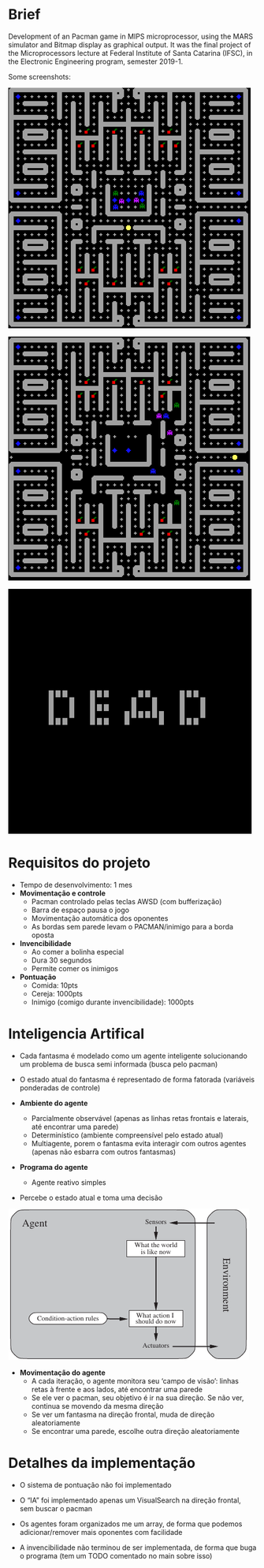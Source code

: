 # Brief

Development of an Pacman game in MIPS microprocessor, using the MARS simulator and Bitmap display as graphical output.
It was the final project of the Microprocessors lecture at Federal Institute of Santa Catarina (IFSC), in the Electronic Engineering program, semester 2019-1.

Some screenshots:

![1562629341043](Images/1562629341043.png)

![1562629557227](Images/1562629557227.png)

![1562629475290](Images/1562629475290.png)

# Requisitos do projeto

* Tempo de desenvolvimento: 1 mes
* **Movimentação e controle**
  * Pacman controlado pelas teclas AWSD (com bufferização)
  * Barra de espaço pausa o jogo
  * Movimentação automática dos oponentes
  * As bordas sem parede levam o PACMAN/inimigo para a borda oposta
* **Invencibilidade**
  * Ao comer a bolinha especial
  * Dura 30 segundos
  * Permite comer os inimigos
* **Pontuação**
  * Comida: 10pts
  * Cereja: 1000pts
  * Inimigo (comigo durante invencibilidade): 1000pts

# Inteligencia Artifical

* Cada fantasma é modelado como um agente inteligente solucionando um problema de busca semi informada (busca pelo pacman)
* O estado atual do fantasma é representado de forma fatorada (variáveis ponderadas de controle)
* **Ambiente do agente**
  
  * Parcialmente observável (apenas as linhas retas frontais e laterais, até encontrar uma parede)
  * Determinístico (ambiente compreensível pelo estado atual)
  * Multiagente, porem o fantasma evita interagir com outros agentes (apenas não esbarra com outros fantasmas)  
* **Programa do agente**
  
  * Agente reativo simples
* Percebe o estado atual e toma uma decisão
  

![1560557635419](Images/1560557635419.png)

* **Movimentação do agente**
  * A cada iteração, o agente monitora seu ‘campo de visão’: linhas retas à frente e aos lados, até encontrar uma parede
  * Se ele ver o pacman, seu objetivo é ir na sua direção. Se não ver, continua se movendo da mesma direção
  * Se ver um fantasma na direção frontal, muda de direção aleatoriamente
  * Se encontrar uma parede, escolhe outra direção aleatoriamente

# Detalhes da implementação

* O sistema de pontuação não foi implementado

* O “IA” foi implementado apenas um VisualSearch na direção frontal, sem buscar o pacman

* Os agentes foram organizados me um array, de forma que podemos adicionar/remover mais oponentes com facilidade

* A invencibilidade não terminou de ser implementada, de forma que buga o programa (tem um TODO comentado no main sobre isso)

  